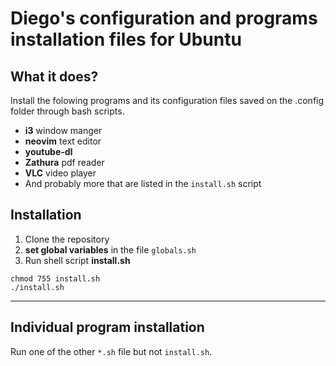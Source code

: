 # Diego's configuration and programs installation files for Ubuntu

## What it does?
Install the folowing programs  and its configuration files saved on the
.config folder through bash scripts.

* **i3** window manger
* **neovim** text editor
* **youtube-dl** 
* **Zathura** pdf reader
* **VLC** video player
* And probably more that are listed in the `install.sh` script

## Installation
1. Clone the repository
2. **set global variables** in the file  `globals.sh`
3. Run shell script **install.sh**
 
```
chmod 755 install.sh
./install.sh
```

----
## Individual program installation
Run one of the other `*.sh` file but not `install.sh`.
